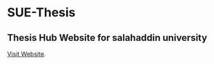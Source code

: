 # SUE-Thesis

## Thesis Hub Website for salahaddin university

[Visit Website](https://ethesis.su.edu.krd/).
